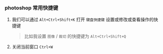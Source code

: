 ### photoshop 常用快捷键

1. 我们可以通过 `Alt+Ctrl+Shift+K` 打开 `键盘快捷键` 设置或修改或查看操作的快捷键

   >比如我设置 `图像` / `裁切` 的快捷键为 `Alt+Ctrl+Shift+Q`

1. 关闭当前窗口 `Ctrl+W`